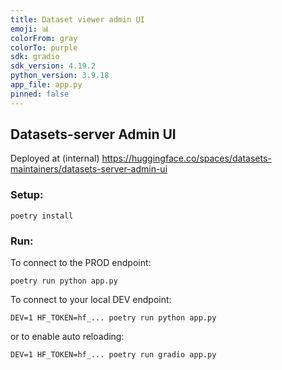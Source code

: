 ```yaml
---
title: Dataset viewer admin UI
emoji: 📊
colorFrom: gray
colorTo: purple
sdk: gradio
sdk_version: 4.19.2
python_version: 3.9.18
app_file: app.py
pinned: false
---
```


## Datasets-server Admin UI

Deployed at (internal) https://huggingface.co/spaces/datasets-maintainers/datasets-server-admin-ui

### Setup:

```
poetry install
```

### Run:

To connect to the PROD endpoint:

```
poetry run python app.py
```

To connect to your local DEV endpoint:

```
DEV=1 HF_TOKEN=hf_... poetry run python app.py
```
or to enable auto reloading:
```
DEV=1 HF_TOKEN=hf_... poetry run gradio app.py
```

